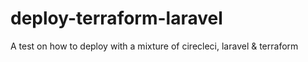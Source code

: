 # deploy-terraform-laravel
A test on how to deploy with a mixture of cirecleci, laravel &amp; terraform 
